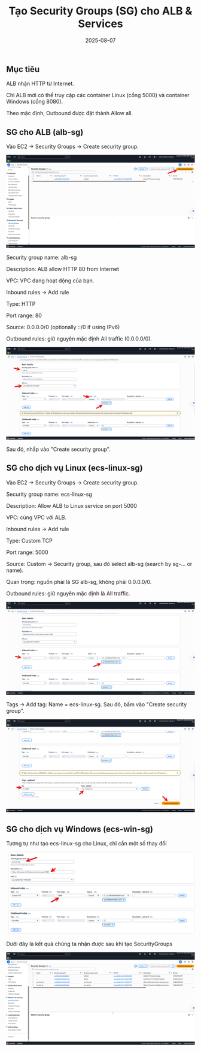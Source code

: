 ﻿---
title : "Tạo Security Groups (SG) cho ALB & Services"
date: 2025-08-07
weight : 6 
chapter : false
pre : " <b> 6. </b> "
---
## Mục tiêu
ALB nhận HTTP từ Internet.

Chỉ ALB mới có thể truy cập các container Linux (cổng 5000) và container Windows (cổng 8080).

Theo mặc định, Outbound được đặt thành Allow all.

## SG cho ALB (alb-sg)
Vào EC2 → Security Groups → Create security group.

![SG](images/6-SG_for_ALB&Services/2.png) 

Security group name: alb-sg

Description: ALB allow HTTP 80 from Internet

VPC: VPC đang hoạt động của bạn.

Inbound rules → Add rule

Type: HTTP

Port range: 80

Source: 0.0.0.0/0 (optionally ::/0 if using IPv6)

Outbound rules: giữ nguyên mặc định All traffic (0.0.0.0/0).

![SG](images/6-SG_for_ALB&Services/3.png) 

Sau đó, nhấp vào "Create security group".

## SG cho dịch vụ Linux (ecs-linux-sg)
Vào EC2 → Security Groups → Create security group.

Security group name: ecs-linux-sg

Description: Allow ALB to Linux service on port 5000

VPC: cùng VPC với ALB.

Inbound rules → Add rule

Type: Custom TCP

Port range: 5000

Source: Custom → Security group, sau đó select alb-sg (search by sg-... or name).

Quan trọng: nguồn phải là SG alb-sg, không phải 0.0.0.0/0.

Outbound rules: giữ nguyên mặc định là All traffic.

![SG](images/6-SG_for_ALB&Services/4.png) 

Tags → Add tag: Name = ecs-linux-sg. Sau đó, bấm vào "Create security group".

![SG](images/6-SG_for_ALB&Services/5.png) 

## SG cho dịch vụ Windows (ecs-win-sg)
Tương tự như tạo ecs-linux-sg cho Linux, chỉ cần một số thay đổi

![SG](images/6-SG_for_ALB&Services/6.png) 

Dưới đây là kết quả chúng ta nhận được sau khi tạo SecurityGroups

![SG](images/6-SG_for_ALB&Services/7.png) 
